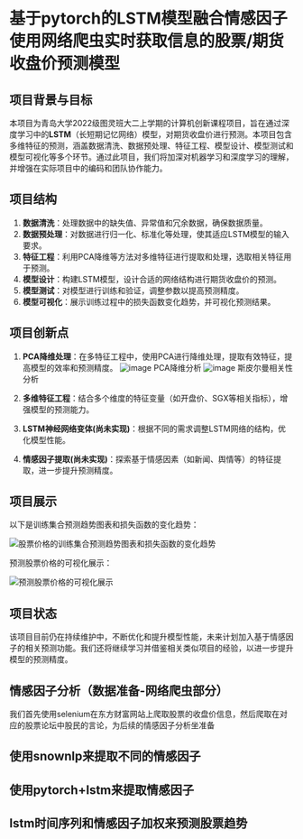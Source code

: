 
# 基于pytorch的LSTM模型融合情感因子使用网络爬虫实时获取信息的股票/期货收盘价预测模型

## 项目背景与目标

本项目为青岛大学2022级图灵班大二上学期的计算机创新课程项目，旨在通过深度学习中的**LSTM**（长短期记忆网络）模型，对期货收盘价进行预测。本项目包含多维特征的预测，涵盖数据清洗、数据预处理、特征工程、模型设计、模型测试和模型可视化等多个环节。通过此项目，我们将加深对机器学习和深度学习的理解，并增强在实际项目中的编码和团队协作能力。

## 项目结构

1. **数据清洗**：处理数据中的缺失值、异常值和冗余数据，确保数据质量。
2. **数据预处理**：对数据进行归一化、标准化等处理，使其适应LSTM模型的输入要求。
3. **特征工程**：利用PCA降维等方法对多维特征进行提取和处理，选取相关特征用于预测。
4. **模型设计**：构建LSTM模型，设计合适的网络结构进行期货收盘价的预测。
5. **模型测试**：对模型进行训练和验证，调整参数以提高预测精度。
6. **模型可视化**：展示训练过程中的损失函数变化趋势，并可视化预测结果。

## 项目创新点

1. **PCA降维处理**：在多特征工程中，使用PCA进行降维处理，提取有效特征，提高模型的效率和预测精度。
   ![image](https://github.com/user-attachments/assets/8afbea63-5329-413f-b910-47be3f08c15e)
   PCA降维分析
   ![image](https://github.com/user-attachments/assets/d7c7c4a6-06c7-4fe5-8fc3-1a21608d3dbb)
   斯皮尔曼相关性分析


4. **多维特征工程**：结合多个维度的特征变量（如开盘价、SGX等相关指标），增强模型的预测能力。
5. **LSTM神经网络变体(尚未实现)**：根据不同的需求调整LSTM网络的结构，优化模型性能。
6. **情感因子提取(尚未实现)**：探索基于情感因素（如新闻、舆情等）的特征提取，进一步提升预测精度。



## 项目展示

以下是训练集合预测趋势图表和损失函数的变化趋势：


![股票价格的训练集合预测趋势图表和损失函数的变化趋势](https://github.com/user-attachments/assets/9b2e0b20-eca2-4b81-8443-e27d33389980)

预测股票价格的可视化展示：

![预测股票价格的可视化展示](https://github.com/user-attachments/assets/b491302a-837f-4744-ab26-20ff83ebf842)

## 项目状态

该项目目前仍在持续维护中，不断优化和提升模型性能，未来计划加入基于情感因子的相关预测功能。我们还将继续学习并借鉴相关类似项目的经验，以进一步提升模型的预测精度。

## 情感因子分析（数据准备-网络爬虫部分）

我们首先使用selenium在东方财富网站上爬取股票的收盘价信息，然后爬取在对应的股票论坛中股民的言论，为后续的情感因子分析坐准备

## 使用snownlp来提取不同的情感因子

## 使用pytorch+lstm来提取情感因子

## lstm时间序列和情感因子加权来预测股票趋势

